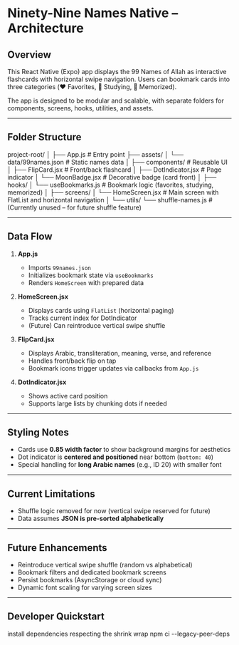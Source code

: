 # Ninety-Nine Names Native – Architecture

## Overview
This React Native (Expo) app displays the 99 Names of Allah as interactive flashcards with horizontal swipe navigation. Users can bookmark cards into three categories (❤️ Favorites, 📖 Studying, 🧠 Memorized).  

The app is designed to be modular and scalable, with separate folders for components, screens, hooks, utilities, and assets.

---

## Folder Structure

project-root/
│
├── App.js # Entry point
├── assets/
│ └── data/99names.json # Static names data
│
├── components/ # Reusable UI
│ ├── FlipCard.jsx # Front/back flashcard
│ ├── DotIndicator.jsx # Page indicator
│ └── MoonBadge.jsx # Decorative badge (card front)
│
├── hooks/
│ └── useBookmarks.js # Bookmark logic (favorites, studying, memorized)
│
├── screens/
│ └── HomeScreen.jsx # Main screen with FlatList and horizontal navigation
│
└── utils/
└── shuffle-names.js # (Currently unused – for future shuffle feature)

---

## Data Flow

1. **App.js**
   - Imports `99names.json`
   - Initializes bookmark state via `useBookmarks`
   - Renders `HomeScreen` with prepared data

2. **HomeScreen.jsx**
   - Displays cards using `FlatList` (horizontal paging)
   - Tracks current index for DotIndicator
   - (Future) Can reintroduce vertical swipe shuffle

3. **FlipCard.jsx**
   - Displays Arabic, transliteration, meaning, verse, and reference
   - Handles front/back flip on tap
   - Bookmark icons trigger updates via callbacks from `App.js`

4. **DotIndicator.jsx**
   - Shows active card position
   - Supports large lists by chunking dots if needed

---

## Styling Notes

- Cards use **0.85 width factor** to show background margins for aesthetics
- Dot indicator is **centered and positioned** near bottom (`bottom: 40`)
- Special handling for **long Arabic names** (e.g., ID 20) with smaller font

---

## Current Limitations

- Shuffle logic removed for now (vertical swipe reserved for future)
- Data assumes **JSON is pre-sorted alphabetically**

---

## Future Enhancements

- Reintroduce vertical swipe shuffle (random vs alphabetical)
- Bookmark filters and dedicated bookmark screens
- Persist bookmarks (AsyncStorage or cloud sync)
- Dynamic font scaling for varying screen sizes
---

## Developer Quickstart

install dependencies respecting the shrink wrap
npm ci --legacy-peer-deps
